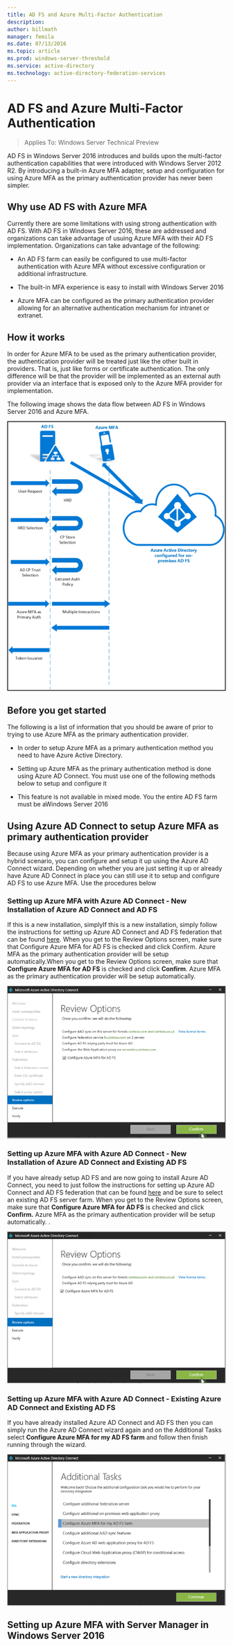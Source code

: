 ```yaml
---
title: AD FS and Azure Multi-Factor Authentication
description:
author: billmath
manager: femila
ms.date: 07/13/2016
ms.topic: article
ms.prod: windows-server-threshold
ms.service: active-directory
ms.technology: active-directory-federation-services
---
```

# AD FS and Azure Multi-Factor Authentication

>Applies To: Windows Server Technical Preview

AD FS in Windows Server 2016 introduces and builds upon the multi-factor authentication capabilities that were introduced with Windows Server 2012 R2.   By introducing a built-in Azure MFA adapter, setup and configuration for using Azure MFA as the primary authentication provider has never been simpler.

## Why use AD FS with Azure MFA
Currently there are some limitations with using strong authentication with AD FS.  With AD FS in Windows Server 2016, these are addressed and organizations can take advantage of usuing Azure MFA with their AD FS implementation.  Organizations can take advantage of the following:

-   An AD FS farm can easily be configured to use multi-factor authentication with Azure MFA without excessive configuration or additional infrastructure.

-   The built-in MFA experience is easy to install with Windows Server 2016

-   Azure MFA can be configured as the primary authentication provider allowing for an alternative authentication mechanism for intranet or extranet.

## How it works
In order for Azure MFA to be used as the primary authentication provider, the authentication provider will be treated just like the other built in providers.  That is, just like forms or certificate authentication.  The only difference will be that the provider will be implemented as an external auth provider via an interface that is exposed only to the Azure MFA provider for implementation.

The following image shows the data flow between AD FS in Windows Server 2016 and Azure MFA.

![](../media/AD-FS-and-Azure-Multi-Factor-Authentication/ADFS_MFA_1.png)

## Before you get started
The following is a list of information that you should be aware of prior to trying to use Azure MFA as the primary authentication provider.

-   In order to setup Azure MFA as a primary authentication method you need to have Azure Active Directory.

-   Setting up Azure MFA as the primary authentication method is done using Azure AD Connect.  You must use one of the following methods  below to setup and configure it

-   This feature is not available in mixed mode.  You the entire AD FS farm must be aWindows Server 2016

## Using Azure AD Connect to setup Azure MFA as primary authentication provider
Because using Azure MFA as your primary authentication provider is a hybrid scenario, you can configure and setup it up using the Azure AD Connect wizard.  Depending on whether you are just setting it up or already have Azure AD Connect in place you can still use it to setup and configure AD FS to use Azure MFA.  Use the procedures below

### Setting up Azure MFA with Azure AD Connect - New Installation of Azure AD Connect and AD FS
If this is a new installation, simplyIf this is a new installation, simply follow the instructions for setting up Azure AD Connect and AD FS federation that can be found [here](https://azure.microsoft.com/en-us/documentation/articles/active-directory-aadconnect-get-started-custom/).   When you get to the Review Options screen, make sure that Configure Azure MFA for AD FS is checked and click Confirm.   Azure MFA as the primary authentication provider will be setup automatically.When you get to the Review Options screen, make sure that **Configure Azure MFA for AD FS** is checked and click **Confirm**.   Azure MFA as the primary authentication provider will be setup automatically.

![](../media/AD-FS-and-Azure-Multi-Factor-Authentication/ADFS_MFA_2.png)

### Setting up Azure MFA with Azure AD Connect - New Installation of Azure AD Connect and Existing AD FS
If you have already setup AD FS and are now going to install Azure AD Connect, you need to just follow the instructions for setting up Azure AD Connect and AD FS federation that can be found [here](https://azure.microsoft.com/en-us/documentation/articles/active-directory-aadconnect-get-started-custom/) and be sure to select an existing AD FS server farm.   When you get to the Review Options screen, make sure that **Configure Azure MFA for AD FS** is checked and click **Confirm.** Azure MFA as the primary authentication provider will be setup automatically.  .

![](../media/AD-FS-and-Azure-Multi-Factor-Authentication/ADFS_MFA_3.png)

### Setting up Azure MFA with Azure AD Connect - Existing Azure AD Connect and Existing AD FS
If you have already installed Azure AD Connect and AD FS then you can simply run the Azure AD Connect wizard again and on the Additional Tasks select **Configure Azure MFA for my AD FS farm** and follow then finish running through the wizard.

![](../media/AD-FS-and-Azure-Multi-Factor-Authentication/ADFS_MFA_4.png)

## Setting up Azure MFA with Server Manager in Windows Server 2016


